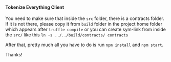 #### Tokenize Everything Client

You need to make sure that inside the `src` folder, there is a contracts folder. If it is not there, please copy it from `build` folder in the project home folder which appears after `truffle compile` or you can create sym-link from inside the `src/` like this `ln -s ../../build/contracts/ contracts`  

After that, pretty much all you have to do is run `npm install` and `npm start`.  

Thanks!
